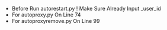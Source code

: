 - Before Run autorestart.py ! Make Sure Already Input _user_id
- For autoproxy.py On Line 74
- For autoproxyremove.py On Line 99
